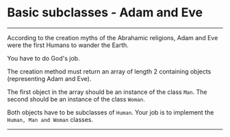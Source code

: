 # Basic subclasses - Adam and Eve

---

According to the creation myths of the Abrahamic religions, Adam and Eve 
were the first Humans to wander the Earth.

You have to do God's job. 

The creation method must return an array of length 2 
containing objects (representing Adam and Eve). 

The first object in the array should be an instance of the class `Man`. 
The second should be an instance of the class `Woman`. 

Both objects have to be subclasses of `Human`. 
Your job is to implement the `Human, Man and Woman` classes.

---


